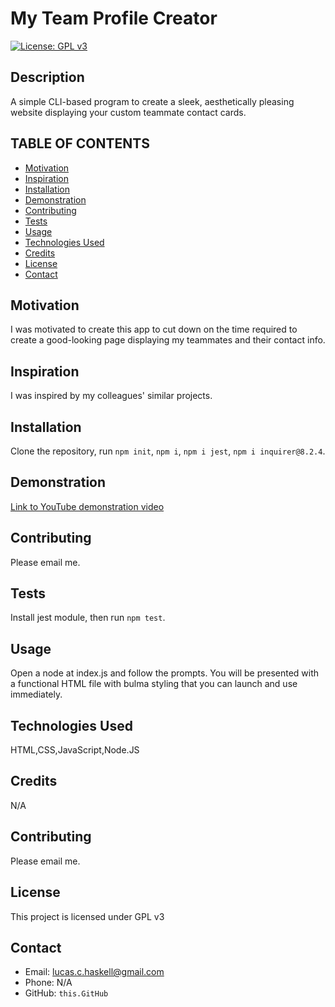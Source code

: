 
  # My Team Profile Creator

  [![License: GPL v3](https://img.shields.io/badge/License-GPLv3-blue.svg)](https://www.gnu.org/licenses/gpl-3.0) 

  ## Description
  A simple CLI-based program to create a sleek, aesthetically pleasing website displaying your custom teammate contact cards.

  ## TABLE OF CONTENTS
  * [Motivation](#motivation)
  * [Inspiration](#inspiration)
  * [Installation](#installation)
  * [Demonstration](#demonstration)
  * [Contributing](#contributing)
  * [Tests](#Tests)
  * [Usage](#usage)
  * [Technologies Used](#languages)
  * [Credits](#credits)
  * [License](#license)
  * [Contact](#contact)
  
  ## Motivation
  I was motivated to create this app to cut down on the time required to create a good-looking page displaying my teammates and their contact info.

  ## Inspiration
  I was inspired by my colleagues' similar projects.

  ## Installation
  Clone the repository, run `npm init`, `npm i`, `npm i jest`, `npm i inquirer@8.2.4`. 

  ## Demonstration
  [Link to YouTube demonstration video](https://youtu.be/l2f5SXDPp2Y)

  ## Contributing
  Please email me.

  ## Tests
  Install jest module, then run `npm test`.

  ## Usage
  Open a node at index.js and follow the prompts. You will be presented with a functional HTML file with bulma styling that you can launch and use immediately.

  ## Technologies Used
  HTML,CSS,JavaScript,Node.JS

  ## Credits
 N/A

  ## Contributing
  Please email me.

  ## License
  This project is licensed under GPL v3

  ## Contact
  * Email: lucas.c.haskell@gmail.com
  * Phone: N/A
  * GitHub: ```this.GitHub```
